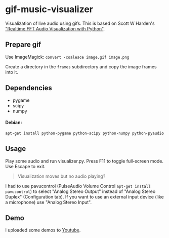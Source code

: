 gif-music-visualizer
====================
Visualization of live audio using gifs. This is based on Scott W Harden's ["Realtime FFT Audio Visualization with Python"](http://www.swharden.com/blog/2013-05-09-realtime-fft-audio-visualization-with-python/).

Prepare gif
-----------
Use ImageMagick:
`convert -coalesce image.gif image.png`

Create a directory in the `frames` subdirectory and copy the image frames into it.

Dependencies
------------
* pygame
* scipy
* numpy

#### Debian:
```
apt-get install python-pygame python-scipy python-numpy python-pyaudio
```

Usage
-----
Play some audio and run visualizer.py. Press F11 to toggle full-screen mode. Use Escape to exit.

> Visualization moves but no audio playing?

I had to use pavucontrol (PulseAudio Volume Control `apt-get install pavucontrol`) to select "Analog Stereo Output" instead of "Analog Stereo Duplex" (Configuration tab). If you want to use an external input device (like a microphone) use "Analog Stereo Input".

Demo
----
I uploaded some demos to [Youtube](https://www.youtube.com/channel/UC_ndlMTsT9kaZq_8uoC3RiQ).
